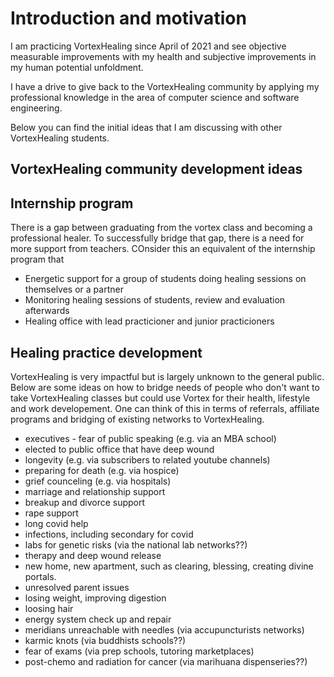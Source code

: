 # Introduction and motivation
I am practicing VortexHealing since April of 2021 and see objective measurable improvements with my health and subjective improvements in my human potential unfoldment. 

I have a drive to give back to the VortexHealing community by applying my professional knowledge in the area of computer science and software engineering. 

Below you can find the initial ideas that I am discussing with other VortexHealing students.

## VortexHealing community development ideas

## Internship program 
There is a gap between graduating from the vortex class and becoming a professional healer. To successfully bridge that gap, there is a need for more support from teachers. COnsider this an equivalent of the internship program that 

- Energetic support for a group of students doing healing sessions on themselves or a partner
- Monitoring healing sessions of students, review and evaluation afterwards
- Healing office with lead practicioner and junior practicioners

## Healing practice development
VortexHealing is very impactful but is largely unknown to the general public. Below are some ideas on how to bridge needs of people who don't want to take VortexHealing classes but could use Vortex for their health, lifestyle and work developement. One can think of this in terms of referrals, affiliate programs and bridging of existing networks to VortexHealing. 

- executives - fear of public speaking (e.g. via an MBA school)
- elected to public office that have deep wound
- longevity (e.g. via subscribers to related youtube channels)
- preparing for death (e.g. via hospice)
- grief counceling (e.g. via hospitals)
- marriage and relationship support
- breakup and divorce support 
- rape support
- long covid help
- infections, including secondary for covid 
- labs for genetic risks (via the national lab networks??)
- therapy and deep wound release  
- new home, new apartment, such as clearing, blessing, creating divine portals.
- unresolved parent issues
- losing weight, improving digestion 
- loosing hair 
- energy system check up and repair
- meridians unreachable with needles (via accupuncturists networks)
- karmic knots (via buddhists schools??)
- fear of exams (via prep schools, tutoring marketplaces)
- post-chemo and radiation for cancer (via marihuana dispenseries??)

